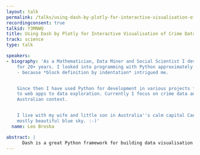 ```yaml
---
layout: talk
permalink: /talks/using-dash-by-plotly-for-interactive-visualisation-of-crime-data
recordingconsent: true
talkid: Y3MNWQ
title: Using Dash by Plotly for Interactive Visualisation of Crime Data
track: science
type: talk

speakers:
- biography: 'As a Mathematician, Data Miner and Social Scientist I develop software
    for 20+ years. I looked into programming with Python approximately 15 year ago
    - because *block definition by indentation* intrigued me.


    Since then I have used Python for development in various projects from CLI tools
    to web apps to data exploration. Currently I focus on crime data analysis in the
    Australian context.


    I live with my wife and little son in Australia''s calm capital Canberra - under
    mostly beautiful blue sky. :-)'
  name: Leo Broska

abstract: | 
      Dash is a great Python framework for building data visualisation websites. In this talk I discuss the framework basics, explore a sample site and describe its use for an enterprise application to graph crime statistics. I finish with clear pros and cons of the Dash framework from our perspective.
---
```

